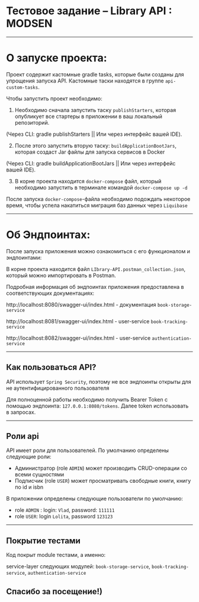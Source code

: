 # Тестовое задание – Library API : MODSEN

---
# О запуске проекта:

Проект содержит кастомные gradle tasks, которые были созданы для упрощения запуска API.
Кастомные таски находятся в группе `api-custom-tasks`.

Чтобы запустить проект необходимо:

1. Необходимо сначала запустить таску `publishStarters`, которая опубликует все стартеры в приложении в ваш локальный репозиторий.
   
(Через CLI: gradle publishStarters || Или через интерфейс вашей IDE).

2. После этого запустить вторую таску: `buildApplicationBootJars`, которая создаст Jar файлы для запуска сервисов в Docker
   
(Через CLI: gradle buildApplicationBootJars || Или через интерфейс вашей IDE).

3. В корне проекта находится `docker-compose` файл, который необходимо запустить в терминале командой `docker-compose up -d`

После запуска `docker-compose`-файла необходимо подождать некоторое время, чтобы успела накатиться миграция баз данных через `Liquibase`

---
# Об Эндпоинтах:

После запуска приложения можно ознакомиться с его функционалом и эндпоинтами:

В корне проекта находится файл `LIbrary-API.postman_collection.json`, который можно импортировать в Postman.

Подробная информация об эндпоинтах приложения предоставлена в соответствующих документациях:

http://localhost:8080/swagger-ui/index.html - документация `book-storage-service`

http://localhost:8081/swagger-ui/index.html - user-service `book-tracking-service`

http://localhost:8082/swagger-ui/index.html - user-service `authentication-service`

---
## Как пользоваться API?

API использует `Spring Security`, поэтому не все эндпоинты открыты для не аутентифицированного пользователя

Для полноценной работы необходимо получить Bearer Token с помощью эндпоинта: `127.0.0.1:8080/tokens`.
Далее token использовать в запросах.

---

## Роли api

API имеет роли для пользователей.  По умолчанию определены следующие роли:

- Администратор (role `ADMIN`) может производить CRUD-операции со всеми
  сущностями
- Подписчик (role `USER`) может просматривать свободные книги, книгу по id и isbn

В приложении определены следующие пользователи по умолчанию:

- role `ADMIN` : login: `Vlad`, password: `111111`
- role `USER`: login `Lolita`, password `123123`

---

## Покрытие тестами

Код покрыт module тестами, а именно:

service-layer следующих модулей: `book-storage-service`, `book-tracking-service`, `authentication-service`

## Спасибо за посещение!)